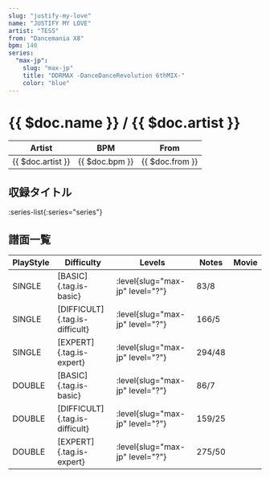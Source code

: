 ```yaml
---
slug: "justify-my-love"
name: "JUSTIFY MY LOVE"
artist: "TESS"
from: "Dancemania X8"
bpm: 140
series:
  "max-jp":
    slug: "max-jp"
    title: "DDRMAX -DanceDanceRevolution 6thMIX-"
    color: "blue"
---
```


# {{ $doc.name }} / {{ $doc.artist }}

|Artist|BPM|From|
|------|---|----|
|{{ $doc.artist }}|{{ $doc.bpm }}|{{ $doc.from }}|

## 収録タイトル

:series-list{:series="series"}

## 譜面一覧

|PlayStyle|Difficulty|Levels|Notes|Movie|
|---------|----------|------|-----|-----|
|SINGLE|[BASIC]{.tag.is-basic}|:level{slug="max-jp" level="?"}|83/8||
|SINGLE|[DIFFICULT]{.tag.is-difficult}|:level{slug="max-jp" level="?"}|166/5||
|SINGLE|[EXPERT]{.tag.is-expert}|:level{slug="max-jp" level="?"}|294/48||
|DOUBLE|[BASIC]{.tag.is-basic}|:level{slug="max-jp" level="?"}|86/7||
|DOUBLE|[DIFFICULT]{.tag.is-difficult}|:level{slug="max-jp" level="?"}|159/25||
|DOUBLE|[EXPERT]{.tag.is-expert}|:level{slug="max-jp" level="?"}|275/50||
